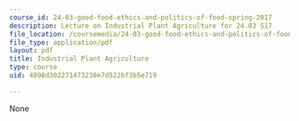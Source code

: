```yaml
---
course_id: 24-03-good-food-ethics-and-politics-of-food-spring-2017
description: Lecture on Industrial Plant Agriculture for 24.03 S17
file_location: /coursemedia/24-03-good-food-ethics-and-politics-of-food-spring-2017/4098d302271473230e7d522bf3b5e719_MIT24_03S17_lec20.pdf
file_type: application/pdf
layout: pdf
title: Industrial Plant Agriculture
type: course
uid: 4098d302271473230e7d522bf3b5e719

---
```

None
